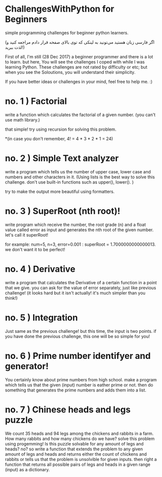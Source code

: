 # ChallengesWithPython for Beginners
simple programming challenges for beginner python learners. 

(اگر فارسی زبان هستید می‌تونید به لینکی که توی بالای صفحه قرار دادم مراجعه کنید و لذت ببرید!)

First of all, I'm still (28 Dec 2017) a beginner programmer and there is a lot to learn. but here, You will see the challenges I coped with while I was learning Python. These challenges are not rated by difficulty or etc; but when you see the Soloutions, you will understand their simplicity. 

If you have better ideas or challenges in your mind, feel free to help me. :)

# no. 1 ) Factorial
write a function which calculates the factorial of a given number. (you can't use math library.)

that simple! try using recursion for solving this problem. 

*(in case you don't remember, 4! = 4 * 3 * 2 * 1 = 24) 


# no. 2 ) Simple Text analyzer
write a program which tells us the number of upper case, lower case and numbers and other characters in it. 
(Using lists is the best way to solve this challenge. don't use built-in functions such as upper(), lower(). )

try to make the output more beautiful using formatters. 


# no. 3 ) SuperRoot (nth root)!
write program which receive the number, the root grade (n) and a float value called error as input and generates the nth root of the given number. let's call it superRoot!

for example: num=5, n=3, error=0.001 : superRoot = 1.7000000000000013. we don't want it to be perfect!


# no. 4 ) Derivative
write a program that calculates the Derivative of a certain function in a point that we give. you can ask for the value of error separately, just like previous challenge! (it looks hard but it isn't actually! it's much simpler than you think!)  


# no. 5 ) Integration
Just same as the previous challenge! but this time, the input is two points. if you have done the previous challenge, this one will be so simple for you!


# no. 6 ) Prime number identifyer and generator!
You certainly know about prime numbers from high school. make a program which tells us that the given (input) number is eather prime or not. then do something that generates the prime numbers and adds them into a list. 

# no. 7 ) Chinese heads and legs puzzle
We count 35 heads and 94 legs among the chickens and rabbits in a farm. How many rabbits and how many chickens do we have? solve this problem using progemming!
Is this puzzle solvable for any amount of legs and heads? no? so write a function that extends the problem to any given amount of legs and heads and returns either the count of chickens and rabbits or tells us that the problem is unsolvible for given inputs. 
then right a function that returns all possible pairs of legs and heads in a given range (input) as a dictionary. 
